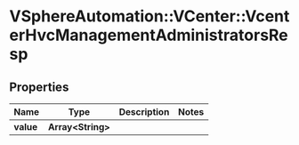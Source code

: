 # VSphereAutomation::VCenter::VcenterHvcManagementAdministratorsResp

## Properties
Name | Type | Description | Notes
------------ | ------------- | ------------- | -------------
**value** | **Array&lt;String&gt;** |  | 


